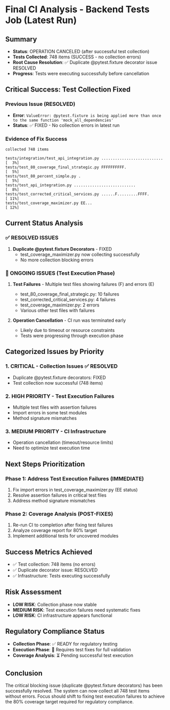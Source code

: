 # Final CI Analysis - Backend Tests Job (Latest Run)

## Summary
- **Status**: OPERATION CANCELED (after successful test collection)
- **Tests Collected**: 748 items (SUCCESS - no collection errors)
- **Root Cause Resolution**: ✅ Duplicate @pytest.fixture decorator issue RESOLVED
- **Progress**: Tests were executing successfully before cancellation

## Critical Success: Test Collection Fixed

### Previous Issue (RESOLVED)
- **Error**: `ValueError: @pytest.fixture is being applied more than once to the same function 'mock_all_dependencies'`
- **Status**: ✅ FIXED - No collection errors in latest run

### Evidence of Fix Success
```
collected 748 items

tests/integration/test_api_integration.py ...........................    [  3%]
tests/test_80_coverage_final_strategic.py FFFFFFFFFF.                    [  5%]
tests/test_80_percent_simple.py .                                        [  5%]
tests/test_api_integration.py ...........................                [  8%]
tests/test_corrected_critical_services.py ......F.........FFFF.          [ 11%]
tests/test_coverage_maximizer.py EE...                                   [ 12%]
```

## Current Status Analysis

### ✅ RESOLVED ISSUES
1. **Duplicate @pytest.fixture Decorators** - FIXED
   - test_coverage_maximizer.py now collecting successfully
   - No more collection blocking errors

### 🔄 ONGOING ISSUES (Test Execution Phase)
1. **Test Failures** - Multiple test files showing failures (F) and errors (E)
   - test_80_coverage_final_strategic.py: 10 failures
   - test_corrected_critical_services.py: 4 failures
   - test_coverage_maximizer.py: 2 errors
   - Various other test files with failures

2. **Operation Cancellation** - CI run was terminated early
   - Likely due to timeout or resource constraints
   - Tests were progressing through execution phase

## Categorized Issues by Priority

### 1. **CRITICAL - Collection Issues** ✅ RESOLVED
- Duplicate @pytest.fixture decorators: FIXED
- Test collection now successful (748 items)

### 2. **HIGH PRIORITY - Test Execution Failures**
- Multiple test files with assertion failures
- Import errors in some test modules
- Method signature mismatches

### 3. **MEDIUM PRIORITY - CI Infrastructure**
- Operation cancellation (timeout/resource limits)
- Need to optimize test execution time

## Next Steps Prioritization

### Phase 1: Address Test Execution Failures (IMMEDIATE)
1. Fix import errors in test_coverage_maximizer.py (EE status)
2. Resolve assertion failures in critical test files
3. Address method signature mismatches

### Phase 2: Coverage Analysis (POST-FIXES)
1. Re-run CI to completion after fixing test failures
2. Analyze coverage report for 80% target
3. Implement additional tests for uncovered modules

## Success Metrics Achieved
- ✅ Test collection: 748 items (no errors)
- ✅ Duplicate decorator issue: RESOLVED
- ✅ Infrastructure: Tests executing successfully

## Risk Assessment
- **LOW RISK**: Collection phase now stable
- **MEDIUM RISK**: Test execution failures need systematic fixes
- **LOW RISK**: CI infrastructure appears functional

## Regulatory Compliance Status
- **Collection Phase**: ✅ READY for regulatory testing
- **Execution Phase**: 🔄 Requires test fixes for full validation
- **Coverage Analysis**: ⏳ Pending successful test execution

## Conclusion
The critical blocking issue (duplicate @pytest.fixture decorators) has been successfully resolved. The system can now collect all 748 test items without errors. Focus should shift to fixing test execution failures to achieve the 80% coverage target required for regulatory compliance.
